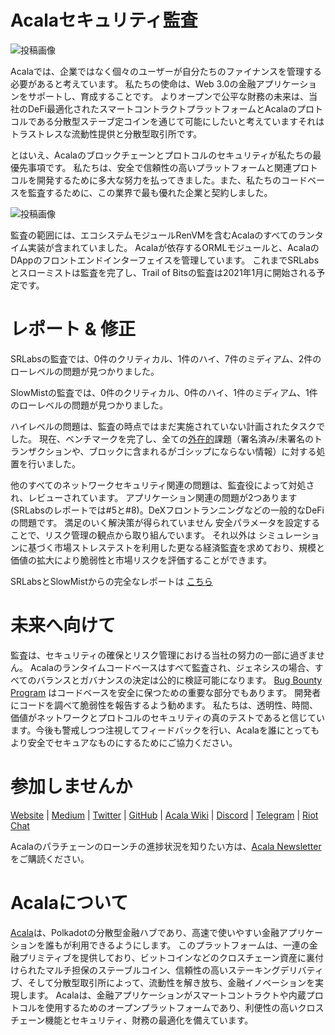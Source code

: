 # Acalaセキュリティ監査

![投稿画像](https://miro.medium.com/max/8000/1*yhydywHe1k2421hd6xqhFQ.jpeg)

Acalaでは、企業ではなく個々のユーザーが自分たちのファイナンスを管理する必要があると考えています。 私たちの使命は、Web 3.0の金融アプリケーションをサポートし、育成することです。 よりオープンで公平な財務の未来は、当社のDeFi最適化されたスマートコントラクトプラットフォームとAcalaのプロトコルである分散型ステーブ定コインを通じて可能にしたいと考えていますそれはトラストレスな流動性提供と分散型取引所です。

とはいえ、Acalaのブロックチェーンとプロトコルのセキュリティが私たちの最優先事項です。 私たちは、安全で信頼性の高いプラットフォームと関連プロトコルを開発するために多大な努力を払ってきました。また、私たちのコードベースを監査するために、この業界で最も優れた企業と契約しました。

![投稿画像](https://miro.medium.com/max/1730/1*hKvzkJVXDmSA9OU7NhFLuA.jpeg)

監査の範囲には、エコシステムモジュールRenVMを含むAcalaのすべてのランタイム実装が含まれていました。 Acalaが依存するORMLモジュールと、AcalaのDAppのフロントエンドインターフェイスを管理しています。 これまでSRLabsとスローミストは監査を完了し、Trail of Bitsの監査は2021年1月に開始される予定です。

# レポート & 修正

SRLabsの監査では、0件のクリティカル、1件のハイ、7件のミディアム、2件のローレベルの問題が見つかりました。

SlowMistの監査では、0件のクリティカル、0件のハイ、1件のミディアム、1件のローレベルの問題が見つかりました。

ハイレベルの問題は、監査の時点ではまだ実施されていない計画されたタスクでした。 現在、ベンチマークを完了し、全ての[外在的](https://substrate.dev/docs/en/knowledgebase/learn-substrate/extrinsics)課題（署名済み/未署名のトランザクションや、ブロックに含まれるがゴシップにならない情報）に対する処置を行いました。

他のすべてのネットワークセキュリティ関連の問題は、監査役によって対処され、レビューされています。 アプリケーション関連の問題が2つあります(SRLabsのレポートでは#5と#8)。DeXフロントランニングなどの一般的なDeFiの問題です。 満足のいく解決策が得られていません 安全パラメータを設定することで、リスク管理の観点から取り組んでいます。 それ以外は シミュレーションに基づく市場ストレステストを利用した更なる経済監査を求めており、規模と価値の拡大により脆弱性と市場リスクを評価することができます。

SRLabsとSlowMistからの完全なレポートは [こちら](https://github.com/AcalaNetwork/Acala/tree/master/audit)

# 未来へ向けて

監査は、セキュリティの確保とリスク管理における当社の努力の一部に過ぎません。 Acalaのランタイムコードベースはすべて監査され、ジェネシスの場合、すべてのバランスとガバナンスの決定は公的に検証可能になります。 [Bug Bounty Program](https://github.com/AcalaNetwork/Acala/wiki/W.-Contribution-&-Rewards#runtime-bug-bounty) はコードベースを安全に保つための重要な部分でもあります。 開発者にコードを調べて脆弱性を報告するよう勧めます。 私たちは、透明性、時間、価値がネットワークとプロトコルのセキュリティの真のテストであると信じています。今後も警戒しつつ注視してフィードバックを行い、Acalaを誰にとってもより安全でセキュアなものにするためにご協力ください。

# 参加しませんか

[Website](https://acala.network/) | [Medium](https://medium.com/acalanetwork) | [Twitter](https://twitter.com/AcalaNetwork) | [GitHub](https://github.com/AcalaNetwork/Acala) | [Acala Wiki](https://github.com/AcalaNetwork/Acala/wiki) | [Discord](https://discord.gg/vdbFVCH) | [Telegram](https://t.me/acalaofficial) | [Riot Chat](https://riot.im/app/#/room/#acala:matrix.org)

Acalaのパラチェーンのローンチの進捗状況を知りたい方は、[Acala Newsletter](https://share.hsforms.com/1X9RxkXk-R62I0VNbATaDXw4h8qc)をご購読ください。

# Acalaについて

[Acala](http://acala.network/)は、Polkadotの分散型金融ハブであり、高速で使いやすい金融アプリケーションを誰もが利用できるようにします。 このプラットフォームは、一連の金融プリミティブを提供しており、ビットコインなどのクロスチェーン資産に裏付けられたマルチ担保のステーブルコイン、信頼性の高いステーキングデリバティブ、そして分散型取引所によって、流動性を解き放ち、金融イノベーションを実現します。 Acalaは、金融アプリケーションがスマートコントラクトや内蔵プロトコルを使用するためのオープンプラットフォームであり、利便性の高いクロスチェーン機能とセキュリティ、財務の最適化を備えています。
